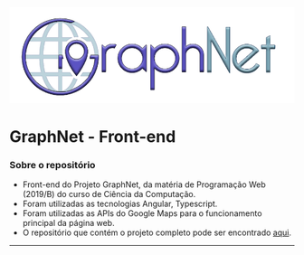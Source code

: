 ![](https://raw.githubusercontent.com/FranciscoMelloJr/GraphNet/master/Prototipos/New/GraphNet%20-%20Logo%20v2.png)

# GraphNet - Front-end
### Sobre o repositório

- Front-end do Projeto GraphNet, da matéria de Programação Web (2019/B) do curso de Ciência da Computação.
- Foram utilizadas as tecnologias Angular, Typescript.
- Foram utilizadas as APIs do Google Maps para o funcionamento principal da página web.
- O repositório que contém o projeto completo pode ser encontrado [aqui](https://github.com/FranciscoMelloJr/GraphNet).
-------------